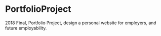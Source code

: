 # PortfolioProject
2018 Final, Portfolio Project, design a personal website for employers, and future employability. 
